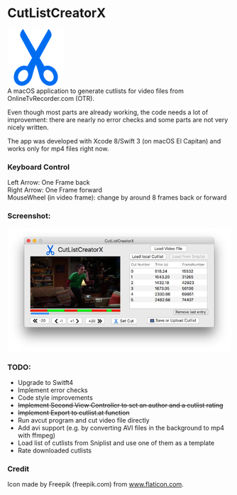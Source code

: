 # CutListCreatorX
![appIcon](CutListCreatorX/Assets.xcassets/AppIcon.appiconset/Icon-128.png)  
A macOS application to generate cutlists for video files from OnlineTvRecorder.com (OTR).  

Even though most parts are already working, the code needs a lot of improvement: there are nearly no error checks and some parts are not very nicely written.  

The app was developed with Xcode 8/Swift 3 (on macOS El Capitan) and works only for mp4 files right now.  

### Keyboard Control
Left Arrow: One Frame back  
Right Arrow: One Frame forward  
MouseWheel (in video frame): change by around 8 frames back or forward  

### Screenshot:
![Screenshot](screenshot.JPEG)

### TODO:
- Upgrade to Switft4
- Implement error checks
- Code style improvements
- ~~Implement Second View Controller to set an author and a cutlist rating~~
- ~~Implement Export to cutlist.at function~~
- Run avcut program and cut video file directly
- Add avi support (e.g. by converting AVI files in the background to mp4 with ffmpeg)
- Load list of cutlists from Sniplist and use one of them as a template
- Rate downloaded cutlists

### Credit
Icon made by Freepik (freepik.com) from www.flaticon.com.